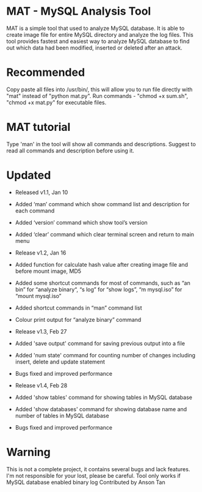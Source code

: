 # MAT - MySQL Analysis Tool

MAT is a simple tool that used to analyze MySQL database. It is able to create image file for entire MySQL directory and analyze the log files. This tool provides fastest and easiest way to analyze MySQL database to find out which data had been modified, inserted or deleted after an attack. 

# Recommended
Copy paste all files into /usr/bin/, this will allow you to run file directly with "mat" instead of "python mat.py". Run commands - "chmod +x sum.sh", "chmod +x mat.py" for executable files. 

# MAT tutorial
Type 'man' in the tool will show all commands and descriptions. Suggest to read all commands and description before using it.

# Updated
- Released v1.1, Jan 10
- Added ‘man’ command which show command list and description for each command
- Added ‘version’ command which show tool’s version
- Added ‘clear’ command which clear terminal screen and return to main menu

- Release v1.2, Jan 16
- Added function for calculate hash value after creating image file and before mount image, MD5
- Added some shortcut commands for most of commands, such as “an bin” for “analyze binary“, “s log” for “show logs”, “m  mysql.iso” for “mount mysql.iso” 
- Added shortcut commands in “man” command list
- Colour print output for “analyze binary” command

- Release v1.3, Feb 27
- Added 'save output' command for saving previous output into a file
- Added 'num state' command for counting number of changes including insert, delete and update statement
- Bugs fixed and improved performance

- Release v1.4, Feb 28
- Added 'show tables' command for showing tables in MySQL database
- Added 'show databases' command for showing database name and number of tables in MySQL database
- Bugs fixed and improved performance

# Warning
This is not a complete project, it contains several bugs and lack features. I'm not responsible for your lost, please be careful.
Tool only works if MySQL database enabled binary log
Contributed by Anson Tan
